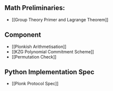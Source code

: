 ## Math Preliminaries:
- [[Group Theory Primer and Lagrange Theorem]]

## Component
- [[Plonkish Arithmetisation]]
- [[KZG Polynomial Commitment Scheme]]
- [[Permutation Check]]

## Python Implementation Spec

* [[Plonk Protocol Spec]]
